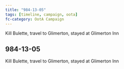 ```yaml
---
title: "984-13-05"
tags: [timeline, campaign, oota]
fc-category: OotA Campaign
---
```

<span class='ob-timelines'
	data-date='984-13-05-00'
	data-title='Campaign: NAGA Adventures'
	data-class='orange'> Kill Bulette, travel to Glimerton, stayed at Glimerton Inn </span>
## 984-13-05
Kill Bulette, travel to Glimerton, stayed at Glimerton Inn
